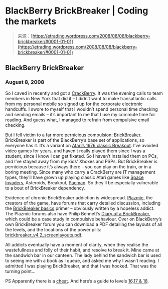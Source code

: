 <!--yml
category: 未分类
date: 2024-05-12 19:41:05
-->

# BlackBerry BrickBreaker | Coding the markets

> 来源：[https://etrading.wordpress.com/2008/08/08/blackberry-brickbreaker/#0001-01-01](https://etrading.wordpress.com/2008/08/08/blackberry-brickbreaker/#0001-01-01)

## BlackBerry BrickBreaker

### August 8, 2008

So I caved in recently and got a [CrackBerry](http://www.blackberry.com/). It was the evening calls to team members in New York that did it – I didn’t want to make transatlantic calls from my personal mobile so signed up for the corporate electronic handcuffs. I swore to myself that I wouldn’t spend personal time checking and sending emails – it’s important to me that I use my commute time for reading. And guess what, I managed to refrain from compulsive email checking.

But I fell victim to a far more pernicious compulsion: [BrickBreaker](http://www.blackberrybrickbreaker.com/index.php/Main_Page). BrickBreaker is part of the BlackBerry’s base set of applications, so everyone has it. It’s a variant on [Atari’s 1976 classic Breakout](http://en.wikipedia.org/wiki/Breakout_(arcade_game)). I’ve avoided video games for years, and haven’t really played them since I was a student, since I know I can get fixated. So I haven’t installed them on PCs, and I’ve stayed away from my kids’ Xboxes and PSPs. But BrickBreaker is pernicious because it’s always there – you can play on the train, or in a boring meeting. Since many who carry a CrackBerry are IT management types, they’ll have grown up playing classic Atari games like [Space Invaders](http://en.wikipedia.org/wiki/Space_Invaders), Asteroids, Breakout, [Pacman](http://en.wikipedia.org/wiki/Pac-Man). So they’ll be especially vulnerable to a bout of BrickBreaker dependency.

Evidence of chronic BrickBreaker addiction is widespread. [Plazmic](http://www.plazmic.com), the creators of the game, have forums that carry detailed discussion, including the [BrickBreaker basics](https://www.plazmic.com/PlazmicForum/thread.jspa?threadID=430&tstart=0) primer – obviously written by a hopeless addict. The Plazmic forums also have Philip Bennett’s [Diary of a BrickBreaker](https://www.plazmic.com/PlazmicForum/thread.jspa?messageID=2070&#2070), which could be a case study in compulsive behaviour. Over on BlackBerry’s own BrickBreaker forum you can download a PDF detailing the layouts of all the levels, and the locations of the power pills: [brickbreaker_v4.2_screenlayouts.pdf](http://www.blackberryforums.com/general-blackberry-discussion/288-brickbreaker-high-scores-3-7-a-12.html).

All addicts eventually have a moment of clarity, when they realise the wastefullness and folly of their habit, and resolve to break it. Mine came at the sandwich bar in our canteen. The lady behind the sandwich bar is used to seeing me with a book as I queue, and asked me why I wasn’t reading. I admitted I was playing BrickBreaker, and that I was hooked. That was the turning point…

PS Apparently there is a [cheat](http://www.pdastreet.com/forums/printthread.php?t=45593&page=10&pp=15). And here’s a guide to levels [16,17 & 18](http://techbays.com/2008/07/25/the-ultimate-blackberry-brickbreaker-guide-levels-16-to-18/).